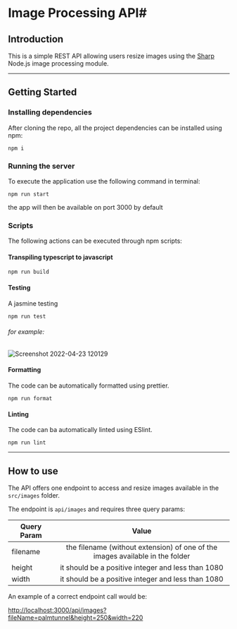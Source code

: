 # Image Processing API#

## Introduction ##

This is a simple REST API allowing users resize images using the [Sharp](https://sharp.pixelplumbing.com/) Node.js image processing module.

---
## Getting Started ##

### Installing dependencies ###

After cloning the repo, all the project dependencies can be installed using npm:
```
npm i
```

### Running the server ###

To execute the application use the following command in terminal:

```
npm run start
```

the app will then be available on port 3000 by default

### Scripts ###

The following actions can be executed through npm scripts:

#### Transpiling typescript to javascript ####

```
npm run build
```

#### Testing ####

A jasmine testing

```
npm run test
```
###### for example: ######
![Screenshot 2022-04-23 120129](https://user-images.githubusercontent.com/74256854/165322350-879e927e-ec24-4394-9e07-6530c399358b.png)

#### Formatting ####

The code can be automatically formatted using prettier.

```
npm run format
```

#### Linting ####

The code can ba automatically linted using ESlint.

```
npm run lint
```
---
## How to use ##

The API offers one endpoint to access and resize images available in the `src/images` folder.

The endpoint is `api/images` and requires three query params:

| Query Param   | Value         |
| ------------- |:-------------:|
| filename      | the filename (without extension) of one of the images available in the folder |
| height        | it should be a positive integer and less than 1080     |
| width         | it should be a positive integer and less than 1080 |     |



An example of a correct endpoint call would be: 

[http://localhost:3000/api/images?fileName=palmtunnel&height=250&width=220](http://localhost:3000/api/images?fileName=palmtunnel&height=250&width=220)
